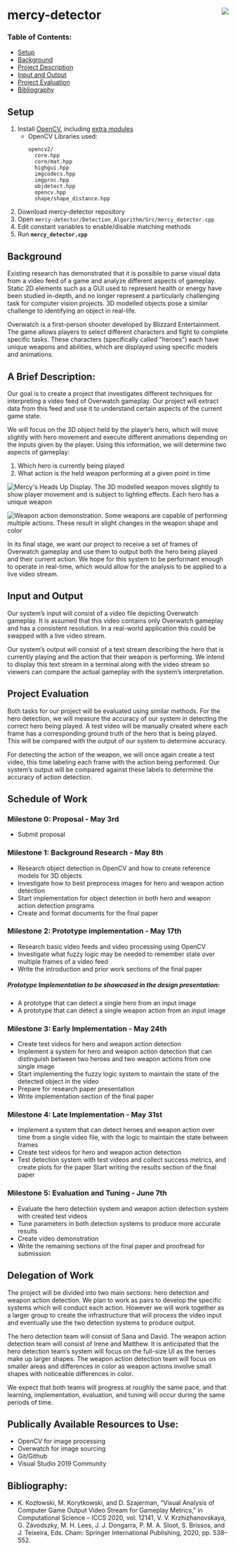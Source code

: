 # mercy-detector <img style=img align="right" src="https://raw.githubusercontent.com/DaviidK/mercy-detector/main/Documentation/Images/mercy_cartoon.png" />

### Table of Contents:
- [Setup](#setup)
- [Background](#background)
- [Project Description](#a-brief-description)
- [Input and Output](#input-and-output)
- [Project Evaluation](#project-evaluation)
- [Bibliography](#bibliography)

## Setup
1. Install [OpenCV](https://opencv.org/), including [extra modules](https://github.com/opencv/opencv_contrib)
    - OpenCV Libraries used: 
      ```
      opencv2/
        core.hpp
        core/mat.hpp
        highgui.hpp
        imgcodecs.hpp
        imgproc.hpp
        objdetect.hpp
        opencv.hpp
        shape/shape_distance.hpp
      ```
2. Download mercy-detector repository
3. Open `mercy-detector/Detection_Algorithm/Src/mercy_detector.cpp`
4. Edit constant variables to enable/disable matching methods
5. Run **`mercy_detector.cpp`**

## Background
Existing research has demonstrated that it is possible to parse visual data from a video feed of a game and analyze different aspects of gameplay. Static 2D elements such as a GUI used to represent health or energy have been studied in-depth, and no longer represent a particularly challenging task for computer vision projects. 3D modelled objects pose a similar challenge to identifying an object in real-life.

Overwatch is a first-person shooter developed by Blizzard Entertainment. The game allows players to select different characters and fight to complete specific tasks. These characters (specifically called "heroes") each have unique weapons and abilities, which are displayed using specific models and animations.

## A Brief Description:
Our goal is to create a project that investigates different techniques for interpreting a video feed of Overwatch gameplay. Our project will extract data from this feed and use it to understand certain aspects of the current game state.

We will focus on the 3D object held by the player’s hero, which will move slightly with hero movement and execute different animations depending on the inputs given by the player. Using this information, we will determine two aspects of gameplay:

1. Which hero is currently being played
2. What action is the held weapon performing at a given point in time

![Mercy's Heads Up Display. The 3D modelled weapon moves slightly to show player movement and is subject to lighting effects. Each hero has a unique weapon](https://raw.githubusercontent.com/DaviidK/mercy-detector/main/Documentation/Images/hero_demo.png)

![Weapon action demonstration. Some weapons are capable of performing multiple actions. These result in slight changes in the weapon shape and color](https://raw.githubusercontent.com/DaviidK/mercy-detector/main/Documentation/Images/weapon_action.png)

In its final stage, we want our project to receive a set of frames of Overwatch gameplay and use them to output both the hero being played and their current action. We hope for this system to be performant enough to operate in real-time, which would allow for the analysis to be applied to a live video stream.

## Input and Output

Our system’s input will consist of a video file depicting Overwatch gameplay. It is assumed that this video contains only Overwatch gameplay and has a consistent resolution. In a real-world application this could be swapped with a live video stream.

Our system’s output will consist of a text stream describing the hero that is currently playing and the action that their weapon is performing. We intend to display this text stream in a terminal along with the video stream so viewers can compare the actual gameplay with the system’s interpretation.

## Project Evaluation

Both tasks for our project will be evaluated using similar methods. For the hero detection, we will measure the accuracy of our system in detecting the correct hero being played. A test video will be manually created where each frame has a corresponding ground truth of the hero that is being played. This will be compared with the output of our system to determine accuracy.

For detecting the action of the weapon, we will once again create a test video, this time labeling each frame with the action being performed. Our system’s output will be compared against these labels to determine the accuracy of action detection.

## Schedule of Work

### Milestone 0: Proposal - May 3rd
- Submit proposal

### Milestone 1: Background Research - May 8th
- Research object detection in OpenCV and how to create reference models for 3D objects
- Investigate how to best preprocess images for hero and weapon action detection
- Start implementation for object detection in both hero and weapon action detection programs
- Create and format documents for the final paper

### Milestone 2: Prototype implementation - May 17th
- Research basic video feeds and video processing using OpenCV
- Investigate what fuzzy logic may be needed to remember state over multiple frames of a video feed
- Write the introduction and prior work sections of the final paper

##### Prototype Implementation to be showcased in the design presentation:
- A prototype that can detect a single hero from an input image
- A prototype that can detect a single weapon action from an input image

### Milestone 3: Early Implementation - May 24th
- Create test videos for hero and weapon action detection
- Implement a system for hero and weapon action detection that can distinguish between two heroes and two weapon actions from one single image
- Start implementing the fuzzy logic system to maintain the state of the detected object in the video
- Prepare for research paper presentation
- Write implementation section of the final paper

### Milestone 4: Late Implementation - May 31st
- Implement a system that can detect heroes and weapon action over time from a single video file, with the logic to maintain the state between frames
- Create test videos for hero and weapon action detection
- Test detection system with test videos and collect success metrics, and create plots for the paper
Start writing the results section of the final paper

### Milestone 5: Evaluation and Tuning - June 7th
- Evaluate the hero detection system and weapon action detection system with created test videos
- Tune parameters in both detection systems to produce more accurate results
- Create video demonstration
- Write the remaining sections of the final paper and proofread for submission

## Delegation of Work

The project will be divided into two main sections: hero detection and weapon action detection. We plan to work as pairs to develop the specific systems which will conduct each action. However we will work together as a larger group to create the infrastructure that will process the video input and eventually use the two detection systems to produce output.

The hero detection team will consist of Sana and David. The weapon action detection team will consist of Irene and Matthew. It is anticipated that the hero detection team’s system will focus on the full-size UI as the heroes make up larger shapes. The weapon action detection team will focus on smaller areas and differences in color as weapon actions involve small shapes with noticeable differences in color.

We expect that both teams will progress at roughly the same pace, and that learning, implementation, evaluation, and tuning will occur during the same periods of time.

## Publically Available Resources to Use:
- OpenCV for image processing
- Overwatch for image sourcing
- Git/Github
- Visual Studio 2019 Community

## Bibliography:
- K. Kozłowski, M. Korytkowski, and D. Szajerman, “Visual Analysis of Computer Game Output Video Stream for Gameplay Metrics,” in Computational Science – ICCS 2020, vol. 12141, V. V. Krzhizhanovskaya, G. Závodszky, M. H. Lees, J. J. Dongarra, P. M. A. Sloot, S. Brissos, and J. Teixeira, Eds. Cham: Springer International Publishing, 2020, pp. 538–552.
